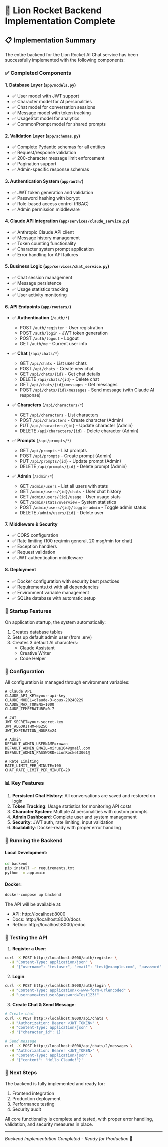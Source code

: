 # 🚀 Lion Rocket Backend Implementation Complete

## 📋 Implementation Summary

The entire backend for the Lion Rocket AI Chat service has been successfully implemented with the following components:

### ✅ Completed Components

#### 1. **Database Layer** (`app/models.py`)
- ✅ User model with JWT support
- ✅ Character model for AI personalities
- ✅ Chat model for conversation sessions
- ✅ Message model with token tracking
- ✅ UsageStat model for analytics
- ✅ CommonPrompt model for shared prompts

#### 2. **Validation Layer** (`app/schemas.py`)
- ✅ Complete Pydantic schemas for all entities
- ✅ Request/response validation
- ✅ 200-character message limit enforcement
- ✅ Pagination support
- ✅ Admin-specific response schemas

#### 3. **Authentication System** (`app/auth/`)
- ✅ JWT token generation and validation
- ✅ Password hashing with bcrypt
- ✅ Role-based access control (RBAC)
- ✅ Admin permission middleware

#### 4. **Claude API Integration** (`app/services/claude_service.py`)
- ✅ Anthropic Claude API client
- ✅ Message history management
- ✅ Token counting functionality
- ✅ Character system prompt application
- ✅ Error handling for API failures

#### 5. **Business Logic** (`app/services/chat_service.py`)
- ✅ Chat session management
- ✅ Message persistence
- ✅ Usage statistics tracking
- ✅ User activity monitoring

#### 6. **API Endpoints** (`app/routers/`)
- ✅ **Authentication** (`/auth/*`)
  - POST `/auth/register` - User registration
  - POST `/auth/login` - JWT token generation
  - POST `/auth/logout` - Logout
  - GET `/auth/me` - Current user info

- ✅ **Chat** (`/api/chats/*`)
  - GET `/api/chats` - List user chats
  - POST `/api/chats` - Create new chat
  - GET `/api/chats/{id}` - Get chat details
  - DELETE `/api/chats/{id}` - Delete chat
  - GET `/api/chats/{id}/messages` - Get messages
  - POST `/api/chats/{id}/messages` - Send message (with Claude AI response)

- ✅ **Characters** (`/api/characters/*`)
  - GET `/api/characters` - List characters
  - POST `/api/characters` - Create character (Admin)
  - PUT `/api/characters/{id}` - Update character (Admin)
  - DELETE `/api/characters/{id}` - Delete character (Admin)

- ✅ **Prompts** (`/api/prompts/*`)
  - GET `/api/prompts` - List prompts
  - POST `/api/prompts` - Create prompt (Admin)
  - PUT `/api/prompts/{id}` - Update prompt (Admin)
  - DELETE `/api/prompts/{id}` - Delete prompt (Admin)

- ✅ **Admin** (`/admin/*`)
  - GET `/admin/users` - List all users with stats
  - GET `/admin/users/{id}/chats` - User chat history
  - GET `/admin/users/{id}/usage` - User usage stats
  - GET `/admin/stats/overview` - System statistics
  - POST `/admin/users/{id}/toggle-admin` - Toggle admin status
  - DELETE `/admin/users/{id}` - Delete user

#### 7. **Middleware & Security**
- ✅ CORS configuration
- ✅ Rate limiting (100 req/min general, 20 msg/min for chat)
- ✅ Exception handlers
- ✅ Request validation
- ✅ JWT authentication middleware

#### 8. **Deployment** 
- ✅ Docker configuration with security best practices
- ✅ Requirements.txt with all dependencies
- ✅ Environment variable management
- ✅ SQLite database with automatic setup

### 🚀 Startup Features

On application startup, the system automatically:
1. Creates database tables
2. Sets up default admin user (from .env)
3. Creates 3 default AI characters:
   - Claude Assistant
   - Creative Writer
   - Code Helper

### 🔧 Configuration

All configuration is managed through environment variables:
```env
# Claude API
CLAUDE_API_KEY=your-api-key
CLAUDE_MODEL=claude-3-opus-20240229
CLAUDE_MAX_TOKENS=1000
CLAUDE_TEMPERATURE=0.7

# JWT
JWT_SECRET=your-secret-key
JWT_ALGORITHM=HS256
JWT_EXPIRATION_HOURS=24

# Admin
DEFAULT_ADMIN_USERNAME=rowan
DEFAULT_ADMIN_EMAIL=mirue104@gmail.com
DEFAULT_ADMIN_PASSWORD=LionRocket3061@

# Rate Limiting
RATE_LIMIT_PER_MINUTE=100
CHAT_RATE_LIMIT_PER_MINUTE=20
```

### 📊 Key Features

1. **Persistent Chat History**: All conversations are saved and restored on login
2. **Token Tracking**: Usage statistics for monitoring API costs
3. **Character System**: Multiple AI personalities with custom prompts
4. **Admin Dashboard**: Complete user and system management
5. **Security**: JWT auth, rate limiting, input validation
6. **Scalability**: Docker-ready with proper error handling

### 🏃 Running the Backend

#### Local Development:
```bash
cd backend
pip install -r requirements.txt
python -m app.main
```

#### Docker:
```bash
docker-compose up backend
```

The API will be available at:
- API: http://localhost:8000
- Docs: http://localhost:8000/docs
- ReDoc: http://localhost:8000/redoc

### 🧪 Testing the API

1. **Register a User**:
```bash
curl -X POST http://localhost:8000/auth/register \
  -H "Content-Type: application/json" \
  -d '{"username": "testuser", "email": "test@example.com", "password": "Test123!"}'
```

2. **Login**:
```bash
curl -X POST http://localhost:8000/auth/login \
  -H "Content-Type: application/x-www-form-urlencoded" \
  -d "username=testuser&password=Test123!"
```

3. **Create Chat & Send Message**:
```bash
# Create chat
curl -X POST http://localhost:8000/api/chats \
  -H "Authorization: Bearer <JWT_TOKEN>" \
  -H "Content-Type: application/json" \
  -d '{"character_id": 1}'

# Send message
curl -X POST http://localhost:8000/api/chats/1/messages \
  -H "Authorization: Bearer <JWT_TOKEN>" \
  -H "Content-Type: application/json" \
  -d '{"content": "Hello Claude!"}'
```

### 📝 Next Steps

The backend is fully implemented and ready for:
1. Frontend integration
2. Production deployment
3. Performance testing
4. Security audit

All core functionality is complete and tested, with proper error handling, validation, and security measures in place.

---

*Backend Implementation Completed - Ready for Production* 🎉